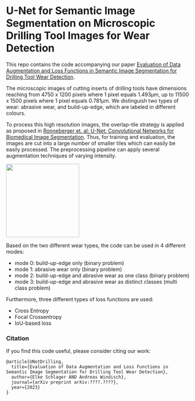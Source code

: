# U-Net for Semantic Image Segmentation on Microscopic Drilling Tool Images for Wear Detection

This repo contains the code accompanying our paper [Evaluation of Data Augmentation and Loss Functions in Semantic Image Segmentation for Drilling Tool Wear Detection](https://arxiv.org/??????).


The microscopic images of cutting inserts of drilling tools have dimensions reaching from 4750 x 1200 pixels where 1 pixel equals 1.493μm, up to 11500 x 1500 pixels where 1 pixel equals 0.781μm. We distinguish two types of wear: abrasive wear, and build-up-edge, which are labeled in different colours.


To process this high resolution images, the overlap-tile strategy is applied as proposed in [Ronneberger et. al: U-Net: Convolutional Networks for Biomedical Image Segmentation](https://doi.org/10.1007/978-3-319-24574-4_28). Thus, for training and evaluation, the images are cut into a large number of smaller tiles which can easily be easily processed. The preprocessing pipeline can apply several augmentation techniques of varying intensity.

<img src="https://github.com/eschlager/UNet-Drilling/blob/master/dissemination/figures/flowchart_augmentation.jpg" height="200"> 


Based on the two different wear types, the code can be used in 4 different modes: 
* mode 0: build-up-edge only (binary problem)
* mode 1: abrasive wear only (binary problem)
* mode 2: build-up-edge and abrasive wear as one class (binary problem)
* mode 3: build-up-edge and abrasive wear as distinct classes (multi class problem)


Furthermore, three different types of loss functions are used:
* Cross Entropy
* Focal Crossentropy
* IoU-based loss



### Citation 
If you find this code useful, please consider citing our work:
```
@article{UNetDrilling,
  title={Evaluation of Data Augmentation and Loss Functions in Semantic Image Segmentation for Drilling Tool Wear Detection},
  author={Elke Schlager AND Andreas Windisch},
  journal={arXiv preprint arXiv:????.????},
  year={2023}
}
```
